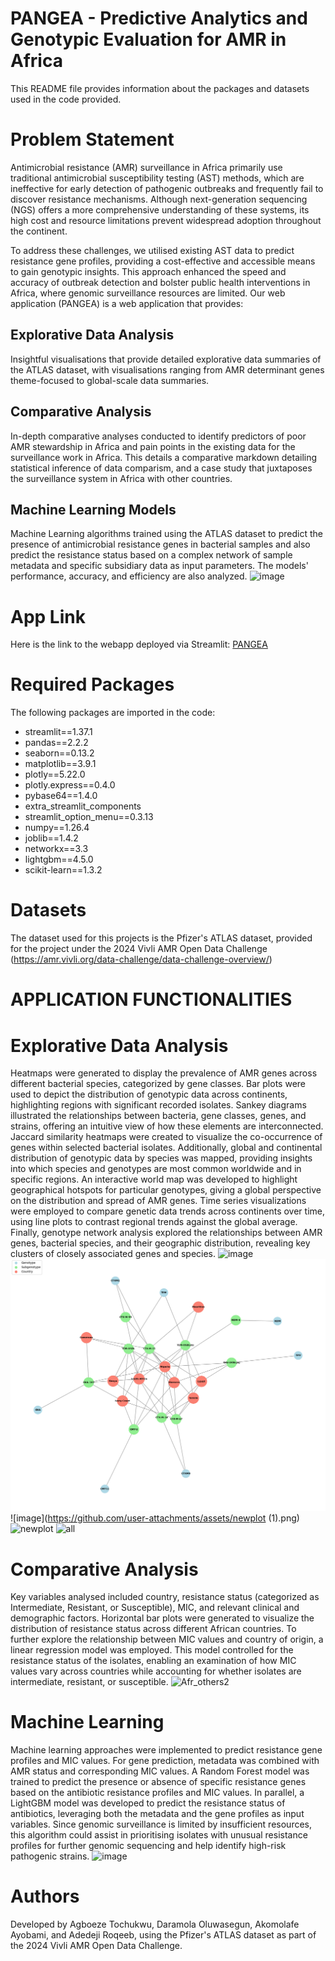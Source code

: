 # PANGEA - Predictive Analytics and Genotypic Evaluation for AMR in Africa
This README file provides information about the packages and datasets used in the code provided.

# Problem Statement
Antimicrobial resistance (AMR) surveillance in Africa primarily use traditional antimicrobial susceptibility testing (AST) methods, which are ineffective for early detection of pathogenic outbreaks and frequently fail to discover resistance mechanisms. Although next-generation sequencing (NGS) offers a more comprehensive understanding of these systems, its high cost and resource limitations prevent widespread adoption throughout the continent.


To address these challenges, we utilised existing AST data to predict resistance gene profiles, providing a cost-effective and accessible means to gain genotypic insights. This approach enhanced the speed and accuracy of outbreak detection and bolster public health interventions in Africa, where genomic surveillance resources are limited. Our web application (PANGEA) is a web application that provides:
## Explorative Data Analysis
Insightful visualisations that provide detailed explorative data summaries of the ATLAS dataset, with visualisations ranging from AMR determinant genes theme-focused to global-scale data summaries.
## Comparative Analysis
In-depth comparative analyses conducted to identify predictors of poor AMR stewardship in Africa and pain points in the existing data for the surveillance work in Africa. This details a comparative markdown detailing statistical inference of data comparism, and a case study that juxtaposes the surveillance system in Africa with other countries.
## Machine Learning Models
Machine Learning algorithms trained using the ATLAS dataset to predict the presence of antimicrobial resistance genes in bacterial samples and also predict the resistance status based on a complex network of sample metadata and specific subsidiary data as input parameters. The models' performance, accuracy, and efficiency are also analyzed.
![image](https://github.com/user-attachments/assets/d8901181-1be1-497d-8148-a11d4e18b8fa)

# App Link
Here is the link to the webapp deployed via Streamlit: [PANGEA](https://pangea-amr.streamlit.app/)

# Required Packages
The following packages are imported in the code:
- streamlit==1.37.1
- pandas==2.2.2
- seaborn==0.13.2
- matplotlib==3.9.1
- plotly==5.22.0
- plotly.express==0.4.0
- pybase64==1.4.0
- extra_streamlit_components
- streamlit_option_menu==0.3.13
- numpy==1.26.4
- joblib==1.4.2
- networkx==3.3
- lightgbm==4.5.0
- scikit-learn==1.3.2

# Datasets
The dataset used for this projects is the Pfizer's ATLAS dataset, provided for the project under the 2024 Vivli AMR Open Data Challenge (https://amr.vivli.org/data-challenge/data-challenge-overview/)

# APPLICATION FUNCTIONALITIES
# Explorative Data Analysis
Heatmaps were generated to display the prevalence of AMR genes across different bacterial species, categorized by gene classes. Bar plots were used to depict the distribution of genotypic data across continents, highlighting regions with significant recorded isolates. Sankey diagrams illustrated the relationships between bacteria, gene classes, genes, and strains, offering an intuitive view of how these elements are interconnected. Jaccard similarity heatmaps were created to visualize the co-occurrence of genes within selected bacterial isolates. Additionally, global and continental distribution of genotypic data by species was mapped, providing insights into which species and genotypes are most common worldwide and in specific regions. An interactive world map was developed to highlight geographical hotspots for particular genotypes, giving a global perspective on the distribution and spread of AMR genes. Time series visualizations were employed to compare genetic data trends across continents over time, using line plots to contrast regional trends against the global average. Finally, genotype network analysis explored the relationships between AMR genes, bacterial species, and their geographic distribution, revealing key clusters of closely associated genes and species.
![image](https://github.com/user-attachments/assets/8fa39ef5-9cf9-4c8c-ad2a-649610b63505)
![image](https://github.com/TochiAgboeze/pangea/blob/303f6e8bf1fe58d28ef484b53600882f11b0fb3f/assets/networkx%20(1).png)
![image](https://github.com/user-attachments/assets/newplot (1).png)
![newplot](https://github.com/user-attachments/assets/9f5dcff5-42b1-4f91-aef0-da0836a134ca)
![all](https://github.com/user-attachments/assets/40d4ff2e-1e1d-43b4-b774-b7b642e49d12)

# Comparative Analysis
Key variables analysed included country, resistance status (categorized as Intermediate, Resistant, or Susceptible), MIC, and relevant clinical and demographic factors. Horizontal bar plots were generated to visualize the distribution of resistance status across different African countries. To further explore the relationship between MIC values and country of origin, a linear regression model was employed. This model controlled for the resistance status of the isolates, enabling an examination of how MIC values vary across countries while accounting for whether isolates are intermediate, resistant, or susceptible.
![Afr_others2](https://github.com/user-attachments/assets/ff0fd351-428d-4bb0-8651-b02904580dfc)

# Machine Learning
Machine learning approaches were implemented to predict resistance gene profiles and MIC values. For gene prediction, metadata was combined with AMR status and corresponding MIC values. A Random Forest model was trained to predict the presence or absence of specific resistance genes based on the antibiotic resistance profiles and MIC values. In parallel, a LightGBM model was developed to predict the resistance status of antibiotics, leveraging both the metadata and the gene profiles as input variables.  Since genomic surveillance is limited by insufficient resources, this algorithm could assist in prioritising isolates with unusual resistance profiles for further genomic sequencing and help identify high-risk pathogenic strains.
![image](https://github.com/user-attachments/assets/b435019b-8b83-4143-b8bd-89ac62f48e3a)

# **Authors**
Developed by Agboeze Tochukwu, Daramola Oluwasegun, Akomolafe Ayobami, and Adedeji Roqeeb, using the Pfizer's ATLAS dataset as part of the 2024 Vivli AMR Open Data Challenge.


